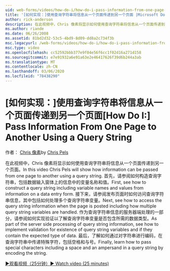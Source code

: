 ```yaml
---
uid: web-forms/videos/how-do-i/how-do-i-pass-information-from-one-page-to-another-using-a-query-string
title: '[如何实现：]使用查询字符串将信息从一个页面传递到另一个页面 |Microsoft Docs'
author: rick-anderson
description: 在此视频中，Chris 像素将显示如何使用查询字符串将信息从一个页面传递到另一个页面。 首先，请参阅如何在中构造查询字符串 。
ms.author: riande
ms.date: 06/26/2008
ms.assetid: 81bd2d32-53c5-4bd9-8d09-dd8a2c734f3b
msc.legacyurl: /web-forms/videos/how-do-i/how-do-i-pass-information-from-one-page-to-another-using-a-query-string
msc.type: video
ms.openlocfilehash: cc52592bbb377e9f04e56f6cc1f02d16a271d158
ms.sourcegitcommit: e7e91932a6e91a63e2e46417626f39d6b244a3ab
ms.translationtype: MT
ms.contentlocale: zh-CN
ms.lasthandoff: 03/06/2020
ms.locfileid: "78438290"
---
```

# <a name="how-do-i-pass-information-from-one-page-to-another-using-a-query-string"></a><span data-ttu-id="8bc69-104">[如何实现：]使用查询字符串将信息从一个页面传递到另一个页面</span><span class="sxs-lookup"><span data-stu-id="8bc69-104">[How Do I:] Pass Information From One Page to Another Using a Query String</span></span>

<span data-ttu-id="8bc69-105">作者： [Chris 像素](https://twitter.com/chrispels)</span><span class="sxs-lookup"><span data-stu-id="8bc69-105">by [Chris Pels](https://twitter.com/chrispels)</span></span>

<span data-ttu-id="8bc69-106">在此视频中，Chris 像素将显示如何使用查询字符串将信息从一个页面传递到另一个页面。</span><span class="sxs-lookup"><span data-stu-id="8bc69-106">In this video Chris Pels will show how information can be passed from one page to another using a query string.</span></span> <span data-ttu-id="8bc69-107">首先，请参阅如何构造查询字符串，包括数据输入窗体上的信息中的变量名称和值。</span><span class="sxs-lookup"><span data-stu-id="8bc69-107">First, see how to construct a query string including variable names and values from information on a data entry form.</span></span> <span data-ttu-id="8bc69-108">接下来，请参阅发布页面时如何访问查询字符串信息，其中包括如何处理多个查询字符串变量。</span><span class="sxs-lookup"><span data-stu-id="8bc69-108">Next, see how to access the query string information when the page is posted including how multiple query string variables are handled.</span></span> <span data-ttu-id="8bc69-109">作为查询字符串信息的服务器端处理的一部分，请参阅如何实现验证以了解查询字符串变量是否包含所需的数据类型。</span><span class="sxs-lookup"><span data-stu-id="8bc69-109">As part of the server side processing of query string information, see how to implement validation for existence of query string variables and if they contain the expected type of data.</span></span> <span data-ttu-id="8bc69-110">最后，了解如何通过对字符串进行编码，在查询字符串中传递特殊字符，包括空格和与号。</span><span class="sxs-lookup"><span data-stu-id="8bc69-110">Finally, learn how to pass special characters including a space and an ampersand in a query string by encoding the string.</span></span>

[<span data-ttu-id="8bc69-111">&#9654;观看视频（25分钟）</span><span class="sxs-lookup"><span data-stu-id="8bc69-111">&#9654; Watch video (25 minutes)</span></span>](https://channel9.msdn.com/Blogs/ASP-NET-Site-Videos/how-do-i-pass-information-from-one-page-to-another-using-a-query-string)

